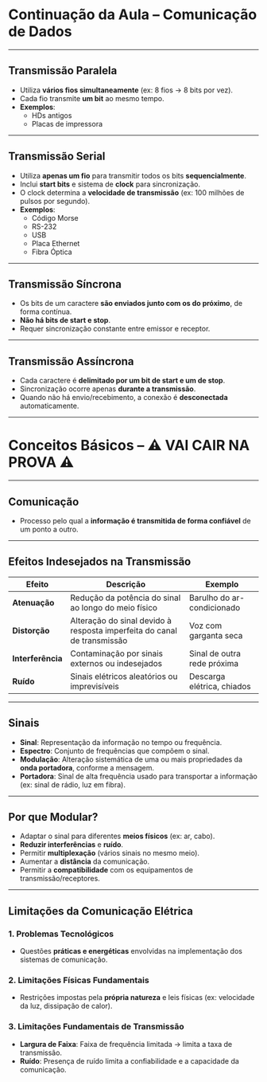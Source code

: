 # Continuação da Aula – Comunicação de Dados

---

## Transmissão Paralela

- Utiliza **vários fios simultaneamente** (ex: 8 fios → 8 bits por vez).
- Cada fio transmite **um bit** ao mesmo tempo.
- **Exemplos**:
  - HDs antigos
  - Placas de impressora

---

## Transmissão Serial

- Utiliza **apenas um fio** para transmitir todos os bits **sequencialmente**.
- Inclui **start bits** e sistema de **clock** para sincronização.
- O clock determina a **velocidade de transmissão** (ex: 100 milhões de pulsos por segundo).
- **Exemplos**:
  - Código Morse
  - RS-232
  - USB
  - Placa Ethernet
  - Fibra Óptica

---

## Transmissão Síncrona

- Os bits de um caractere **são enviados junto com os do próximo**, de forma contínua.
- **Não há bits de start e stop**.
- Requer sincronização constante entre emissor e receptor.

---

## Transmissão Assíncrona

- Cada caractere é **delimitado por um bit de start e um de stop**.
- Sincronização ocorre apenas **durante a transmissão**.
- Quando não há envio/recebimento, a conexão é **desconectada** automaticamente.

---

# Conceitos Básicos – ⚠️ VAI CAIR NA PROVA ⚠️

---

## Comunicação

- Processo pelo qual a **informação é transmitida de forma confiável** de um ponto a outro.

---

## Efeitos Indesejados na Transmissão

| Efeito        | Descrição                                                                 | Exemplo                     |
|---------------|---------------------------------------------------------------------------|-----------------------------|
| **Atenuação** | Redução da potência do sinal ao longo do meio físico                      | Barulho do ar-condicionado  |
| **Distorção** | Alteração do sinal devido à resposta imperfeita do canal de transmissão   | Voz com garganta seca       |
| **Interferência** | Contaminação por sinais externos ou indesejados                     | Sinal de outra rede próxima |
| **Ruído**     | Sinais elétricos aleatórios ou imprevisíveis                             | Descarga elétrica, chiados  |

---

## Sinais

- **Sinal**: Representação da informação no tempo ou frequência.
- **Espectro**: Conjunto de frequências que compõem o sinal.
- **Modulação**: Alteração sistemática de uma ou mais propriedades da **onda portadora**, conforme a mensagem.
- **Portadora**: Sinal de alta frequência usado para transportar a informação (ex: sinal de rádio, luz em fibra).

---

## Por que Modular?

- Adaptar o sinal para diferentes **meios físicos** (ex: ar, cabo).
- **Reduzir interferências** e **ruído**.
- Permitir **multiplexação** (vários sinais no mesmo meio).
- Aumentar a **distância** da comunicação.
- Permitir a **compatibilidade** com os equipamentos de transmissão/receptores.

---

## Limitações da Comunicação Elétrica

### 1. Problemas Tecnológicos

- Questões **práticas e energéticas** envolvidas na implementação dos sistemas de comunicação.

### 2. Limitações Físicas Fundamentais

- Restrições impostas pela **própria natureza** e leis físicas (ex: velocidade da luz, dissipação de calor).

### 3. Limitações Fundamentais de Transmissão

- **Largura de Faixa**: Faixa de frequência limitada → limita a taxa de transmissão.
- **Ruído**: Presença de ruído limita a confiabilidade e a capacidade da comunicação.
